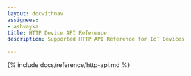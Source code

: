```yaml
---
layout: docwithnav
assignees:
- ashvayka
title: HTTP Device API Reference
description: Supported HTTP API Reference for IoT Devices

---
```


{% include docs/reference/http-api.md %}
